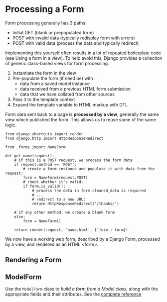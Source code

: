 # Processing a Form

Form processing generally has 3 paths:

- Initial GET (blank or prepopulated form)
- POST with invalid data (typically redisplay form with errors)
- POST with valid data (process the data and typically redirect)

Implementing this yourself often results in a lot of repeated boilerplate code (see Using a form in a view). To help avoid this, Django provides a collection of generic class-based views for form processing.




1. Instantiate the form in the view
2. Pre-populate the form (if need be) with :
	- data from a saved model instance
	- data received from a previous HTML form submission 
	- data that we have collated from other sources
3. Pass it to the template context
4. Expand the template variable to HTML markup with DTL


Form data sent back to a page is **processed by a view**, generally the same view which published the form. This allows us to reuse some of the same logic.

```
from django.shortcuts import render
from django.http import HttpResponseRedirect

from .forms import NameForm

def get_name(request):
    # if this is a POST request, we process the form data
    if request.method == 'POST':
        # create a form instance and populate it with data from the request:
        form = NameForm(request.POST)
        # check whether it's valid:
        if form.is_valid():
            # process the data in form.cleaned_data as required
            # ...
            # redirect to a new URL:
            return HttpResponseRedirect('/thanks/')

    # if any other method, we create a blank form
    else:
        form = NameForm()

    return render(request, 'name.html', {'form': form})
```

We now have a working web form, described by a Django Form, processed by a view, and rendered as an HTML \<form>.

## Rendering a Form

## ModelForm

Use the `ModelForm` class to _build a form from a Model class_, along with the appropriate fields and their attributes. See the [complete reference](https://docs.djangoproject.com/en/1.8/topics/forms/modelforms/)
